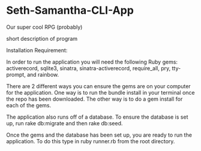 # Seth-Samantha-CLI-App
Our super cool RPG (probably)

short description of program 

Installation Requirement: 

In order to run the application you will need the following Ruby gems: activerecord, sqlite3, sinatra, sinatra-activerecord, require_all, pry, tty-prompt, and rainbow.

There are 2 different ways you can ensure the gems are on your computer for the application. One way is to run the bundle install in your terminal once the repo has been downloaded. The other way is to do a gem install for each of the gems. 

The application also runs off of a database. To ensure the database is set up, run rake db:migrate and then rake db:seed. 

Once the gems and the database has been set up, you are ready to run the application. To do this type in ruby runner.rb from the root directory. 